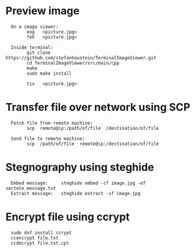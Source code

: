 # Preview image      
      On a image viewer:
            eog   <picture.jpg>
            feh   <picture.jpg>

      Inside terminal:
            git clone https://github.com/stefanhaustein/TerminalImageViewer.git
            cd TerminalImageViewer/src/main/cpp
            make
            sudo make install
      
            tiv   <picture.jpg>

# Transfer file over network using SCP
      Fetch file from remote machine:
            scp  remote@ip:/path/of/file  /destination/of/file
      
      Send file to remote machine:
            scp  /path/of/file  remote@ip:/destination/of/file

# Stegnography using steghide
      Embed message:     steghide embed -cf image.jpg -ef sectete_message.txt
      Extract message:   steghide extract -sf image.jpg 

# Encrypt file using ccrypt
      sudo dnf install ccrypt
      ccencrypt file.txt
      ccdecrypt file.txt.cpt
      
